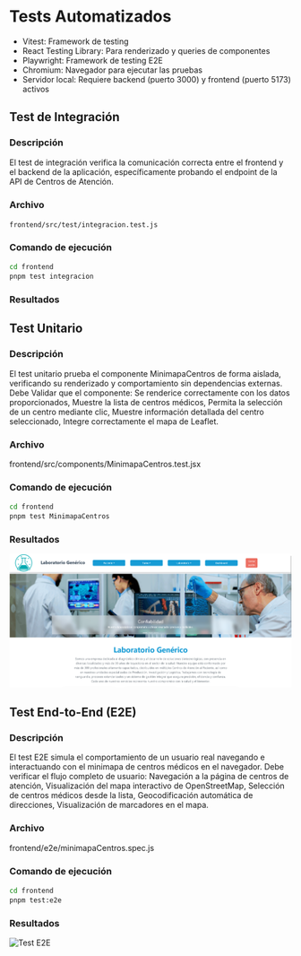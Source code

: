# Tests Automatizados

- Vitest: Framework de testing
- React Testing Library: Para renderizado y queries de componentes
- Playwright: Framework de testing E2E
- Chromium: Navegador para ejecutar las pruebas
- Servidor local: Requiere backend (puerto 3000) y frontend (puerto 5173) activos

## Test de Integración

### Descripción

El test de integración verifica la comunicación correcta entre el frontend y el backend de la aplicación, específicamente probando el endpoint de la API de Centros de Atención.

### Archivo

`frontend/src/test/integracion.test.js`

### Comando de ejecución

```bash
cd frontend
pnpm test integracion
```

### Resultados



## Test Unitario

### Descripción

El test unitario prueba el componente MinimapaCentros de forma aislada, verificando su renderizado y comportamiento sin dependencias externas.
Debe Validar que el componente: Se renderice correctamente con los datos proporcionados, Muestre la lista de centros médicos, Permita la selección de un centro mediante clic, Muestre información detallada del centro seleccionado, Integre correctamente el mapa de Leaflet.

### Archivo

frontend/src/components/MinimapaCentros.test.jsx

### Comando de ejecución

```bash
cd frontend
pnpm test MinimapaCentros
```

### Resultados

![Test Unitario](image-1.png)

## Test End-to-End (E2E)

### Descripción

El test E2E simula el comportamiento de un usuario real navegando e interactuando con el minimapa de centros médicos en el navegador.
Debe verificar el flujo completo de usuario: Navegación a la página de centros de atención, Visualización del mapa interactivo de OpenStreetMap, Selección de centros médicos desde la lista, Geocodificación automática de direcciones, Visualización de marcadores en el mapa.

### Archivo

frontend/e2e/minimapaCentros.spec.js

### Comando de ejecución

```bash
cd frontend
pnpm test:e2e
```

### Resultados

![Test E2E](image-2.png)
